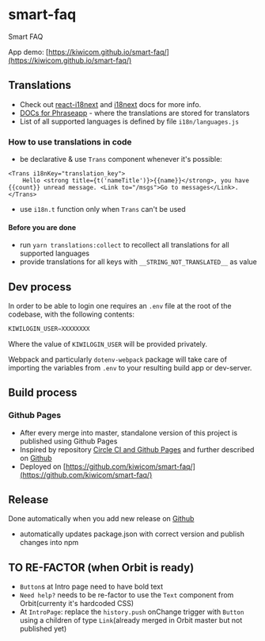 # smart-faq
Smart FAQ

App demo: [https://kiwicom.github.io/smart-faq/](https://kiwicom.github.io/smart-faq/)

## Translations

- Check out [react-i18next](https://react.i18next.com/) and [i18next](https://www.i18next.com/) docs for more info.
- [DOCs for Phraseapp](https://phraseapp.com/docs/) - where the translations are stored for translators
- List of all supported languages is defined by file `i18n/languages.js`

### How to use translations in code

- be declarative & use `Trans` component whenever it's possible: 
```
<Trans i18nKey="translation_key">
    Hello <strong title={t('nameTitle')}>{{name}}</strong>, you have {{count}} unread message. <Link to="/msgs">Go to messages</Link>.
</Trans>
```
- use `i18n.t` function only when `Trans` can't be used

#### Before you are done

- run `yarn translations:collect` to recollect all translations for all supported languages
- provide translations for all keys with `__STRING_NOT_TRANSLATED__` as value

## Dev process
In order to be able to login one requires an `.env` file at the root of the codebase, with the following contents:
```javascript
KIWILOGIN_USER=XXXXXXXX
```
Where the value of `KIWILOGIN_USER` will be provided privately.

Webpack and particularly `dotenv-webpack` package will take care of importing the variables from `.env` to your resulting build app or dev-server.


## Build process

### Github Pages

- After every merge into master, standalone version of this project is published using Github Pages 
- Inspired by repository [Circle CI and Github Pages](https://github.com/Villanuevand/deployment-circleci-gh-pages) and further described on [Github](https://github.com/DevProgress/onboarding/wiki/Using-Circle-CI-with-Github-Pages-for-Continuous-Delivery)
- Deployed on [https://github.com/kiwicom/smart-faq/](https://github.com/kiwicom/smart-faq/)

## Release

Done automatically when you add new release on [Github](https://github.com/kiwicom/smart-faq/releases/new)

- automatically updates package.json with correct version and publish changes into npm

## TO RE-FACTOR (when Orbit is ready)
- `Button`s at Intro page need to have bold text
- `Need help?` needs to be re-factor to use the `Text` component from Orbit(currenty it's hardcoded CSS)
- At `IntroPage`: replace the `history.push` onChange trigger with `Button` using a children of type `Link`(already merged in Orbit master but not published yet)

